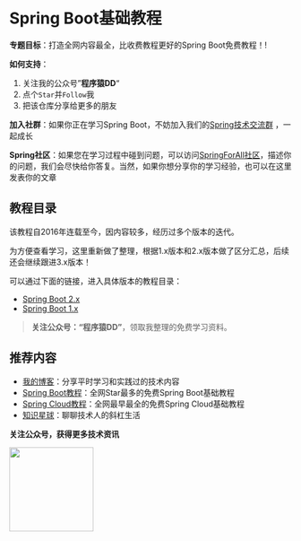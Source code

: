 # Spring Boot基础教程

**专题目标**：打造全网内容最全，比收费教程更好的Spring Boot免费教程！!

**如何支持**：

1. 关注我的公众号”**程序猿DD**“
2. 点个`Star`并`Follow`我
3. 把该仓库分享给更多的朋友

**加入社群**：如果你正在学习Spring Boot，不妨加入我们的[Spring技术交流群](https://blog.didispace.com/join-group-spring/index.html) ，一起成长

**Spring社区**：如果您在学习过程中碰到问题，可以访问[SpringForAll社区](http://spring4all.com)，描述你的问题，我们会尽快给你答复。当然，如果你想分享你的学习经验，也可以在这里发表你的文章

## 教程目录

该教程自2016年连载至今，因内容较多，经历过多个版本的迭代。

为方便查看学习，这里重新做了整理，根据1.x版本和2.x版本做了区分汇总，后续还会继续跟进3.x版本！

可以通过下面的链接，进入具体版本的教程目录：

- [Spring Boot 2.x](./2.x)
- [Spring Boot 1.x](./1.x)

> **关注公众号：“程序猿DD”**，领取我整理的免费学习资料。<br>

## 推荐内容

- [我的博客](http://blog.didispace.com)：分享平时学习和实践过的技术内容
- [Spring Boot教程](https://blog.didispace.com/spring-boot-learning-2x/)：全网Star最多的免费Spring Boot基础教程
- [Spring Cloud教程](https://blog.didispace.com/spring-cloud-learning/)：全网最早最全的免费Spring Cloud基础教程
- [知识星球](https://t.xiaomiquan.com/zfEiY3v)：聊聊技术人的斜杠生活

**关注公众号，获得更多技术资讯**

<img src="http://blog.didispace.com/css/images/weixin.jpg" style="width:150px;height:150px;" />
